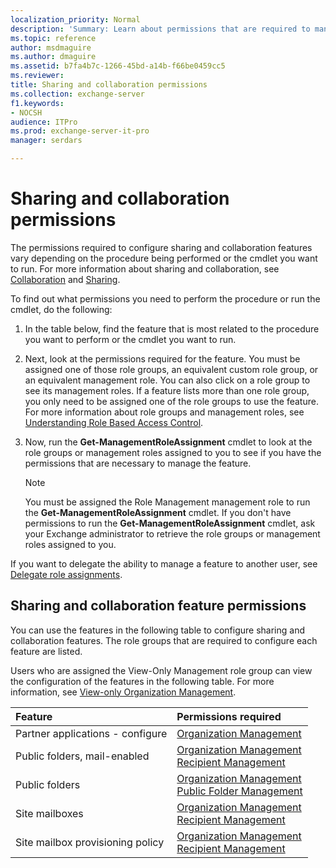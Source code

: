```yaml
---
localization_priority: Normal
description: 'Summary: Learn about permissions that are required to manage sharing and collaboration features in Exchange Server 2016 and Exchange Server 2019.'
ms.topic: reference
author: msdmaguire
ms.author: dmaguire
ms.assetid: b7fa4b7c-1266-45bd-a14b-f66be0459cc5
ms.reviewer:
title: Sharing and collaboration permissions
ms.collection: exchange-server
f1.keywords:
- NOCSH
audience: ITPro
ms.prod: exchange-server-it-pro
manager: serdars

---
```


# Sharing and collaboration permissions

The permissions required to configure sharing and collaboration features vary depending on the procedure being performed or the cmdlet you want to run. For more information about sharing and collaboration, see [Collaboration](https://docs.microsoft.com/Exchange/collaboration/collaboration) and [Sharing](https://docs.microsoft.com/exchange/sharing-exchange-2013-help).

To find out what permissions you need to perform the procedure or run the cmdlet, do the following:

1. In the table below, find the feature that is most related to the procedure you want to perform or the cmdlet you want to run.

2. Next, look at the permissions required for the feature. You must be assigned one of those role groups, an equivalent custom role group, or an equivalent management role. You can also click on a role group to see its management roles. If a feature lists more than one role group, you only need to be assigned one of the role groups to use the feature. For more information about role groups and management roles, see [Understanding Role Based Access Control](https://docs.microsoft.com/exchange/understanding-role-based-access-control-exchange-2013-help).

3. Now, run the **Get-ManagementRoleAssignment** cmdlet to look at the role groups or management roles assigned to you to see if you have the permissions that are necessary to manage the feature.

    > [!NOTE]
    > You must be assigned the Role Management management role to run the **Get-ManagementRoleAssignment** cmdlet. If you don't have permissions to run the **Get-ManagementRoleAssignment** cmdlet, ask your Exchange administrator to retrieve the role groups or management roles assigned to you.

If you want to delegate the ability to manage a feature to another user, see [Delegate role assignments](https://docs.microsoft.com/exchange/delegate-role-assignments-exchange-2013-help).

## Sharing and collaboration feature permissions

You can use the features in the following table to configure sharing and collaboration features. The role groups that are required to configure each feature are listed.

Users who are assigned the View-Only Management role group can view the configuration of the features in the following table. For more information, see [View-only Organization Management](https://docs.microsoft.com/exchange/view-only-organization-management-exchange-2013-help).

|**Feature**|**Permissions required**|
|:-----|:-----|
|Partner applications - configure|[Organization Management](https://docs.microsoft.com/exchange/organization-management-exchange-2013-help)|
|Public folders, mail-enabled|[Organization Management](https://docs.microsoft.com/exchange/organization-management-exchange-2013-help) <br/> [Recipient Management](https://docs.microsoft.com/exchange/recipient-management-exchange-2013-help)|
|Public folders|[Organization Management](https://docs.microsoft.com/exchange/organization-management-exchange-2013-help) <br/> [Public Folder Management](https://docs.microsoft.com/exchange/public-folder-management-exchange-2013-help)|
|Site mailboxes|[Organization Management](https://docs.microsoft.com/exchange/organization-management-exchange-2013-help) <br/> [Recipient Management](https://docs.microsoft.com/exchange/recipient-management-exchange-2013-help)|
|Site mailbox provisioning policy|[Organization Management](https://docs.microsoft.com/exchange/organization-management-exchange-2013-help) <br/> [Recipient Management](https://docs.microsoft.com/exchange/recipient-management-exchange-2013-help)|
